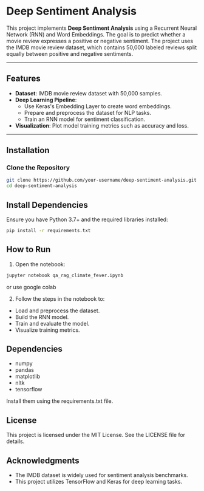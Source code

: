 # Deep Sentiment Analysis  

This project implements **Deep Sentiment Analysis** using a Recurrent Neural Network (RNN) and Word Embeddings. The goal is to predict whether a movie review expresses a positive or negative sentiment. The project uses the IMDB movie review dataset, which contains 50,000 labeled reviews split equally between positive and negative sentiments.  

---

## Features  

- **Dataset**: IMDB movie review dataset with 50,000 samples.  
- **Deep Learning Pipeline**:  
  - Use Keras's Embedding Layer to create word embeddings.  
  - Prepare and preprocess the dataset for NLP tasks.  
  - Train an RNN model for sentiment classification.  
- **Visualization**: Plot model training metrics such as accuracy and loss.  

---

## Installation  

### Clone the Repository  

```bash
git clone https://github.com/your-username/deep-sentiment-analysis.git  
cd deep-sentiment-analysis  
```

## Install Dependencies
Ensure you have Python 3.7+ and the required libraries installed:

```bash
pip install -r requirements.txt
```
## How to Run
1. Open the notebook:
``` bash
jupyter notebook qa_rag_climate_fever.ipynb
```
or use google colab 

2. Follow the steps in the notebook to:

  - Load and preprocess the dataset.
  - Build the RNN model.
  - Train and evaluate the model.
  - Visualize training metrics.

## Dependencies
- numpy
- pandas
- matplotlib
- nltk
- tensorflow

Install them using the requirements.txt file.

## License
This project is licensed under the MIT License. See the LICENSE file for details.

## Acknowledgments
- The IMDB dataset is widely used for sentiment analysis benchmarks.
- This project utilizes TensorFlow and Keras for deep learning tasks.
